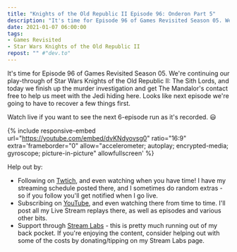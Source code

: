 ```yaml
---
title: "Knights of the Old Republic II Episode 96: Onderon Part 5"
description: "It's time for Episode 96 of Games Revisited Season 05. We're continuing our play-through of Star Wars Knights of the Old Republic II: The Sith Lords, and today we finish up the murder investigation and get The Mandalor's contact free to help us meet with the Jedi hiding here. Looks like next episode we're going to have to recover a few things first."
date: 2021-01-07 06:00:00
tags:
- Games Revisited
- Star Wars Knights of the Old Republic II
repost: "" #"dev.to"
---
```


It's time for Episode 96 of Games Revisited Season 05. We're continuing our play-through of Star Wars Knights of the Old Republic II: The Sith Lords, and today we finish up the murder investigation and get The Mandalor's contact free to help us meet with the Jedi hiding here. Looks like next episode we're going to have to recover a few things first.

Watch live if you want to see the next 6-episode run as it's recorded. :smiley:
<!--more-->

{% include responsive-embed url="https://youtube.com/embed/dvKNdyovsg0" ratio="16:9" extra='frameborder="0" allow="accelerometer; autoplay; encrypted-media; gyroscope; picture-in-picture" allowfullscreen' %}

Help out by:
 * Following on [Twtich](https://twitch.tv/AnonJr_Live), and even watching when you have time! I have my streaming schedule posted there, and I sometimes do random extras - so if you follow you'll get notified when I go live.
 * Subscribing on [YouTube](http://www.youtube.com/channel/UCXafqhKHbkSUIrq0LAuu0tw), and even watching there from time to time. I'll post all my Live Stream replays there, as well as episodes and various other bits.
 * Support through [Stream Labs](https://streamlabs.com/anonjr_live) - this is pretty much running out of my back pocket. If you're enjoying the content, consider helping out with some of the costs by donating/tipping on my Stream Labs page.